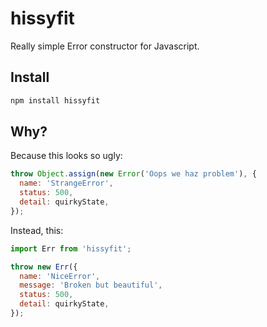 # hissyfit

Really simple Error constructor for Javascript.

## Install

```sh
npm install hissyfit
```

## Why?

Because this looks so ugly:

```js
throw Object.assign(new Error('Oops we haz problem'), {
  name: 'StrangeError',
  status: 500,
  detail: quirkyState,
});
```

Instead, this:

```js
import Err from 'hissyfit';

throw new Err({
  name: 'NiceError',
  message: 'Broken but beautiful',
  status: 500,
  detail: quirkyState,
});
```
